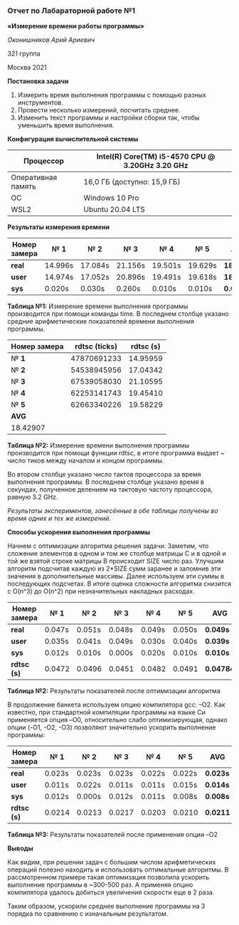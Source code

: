 ### **Отчет по Лабараторной работе №1**

**«Измерение времени работы программы»**

_Оконишников Арий Ариевич_

321 группа

Москва 2021

**Постановка задачи**

1. Измерить время выполнения программы с помощью разных инструментов.
2. Провести несколько измерений, посчитать среднее.
3. Изменить текст программы и настройки сборки так, чтобы уменьшить время выполнения.

**Конфигурация вычислительной системы**

| Процессор | Intel(R) Core(TM) i5-4570 CPU @ 3.20GHz 3.20 GHz |
| --- | --- |
| Оперативная память | 16,0 ГБ (доступно: 15,9 ГБ) |
| ОС | Windows 10 Pro |
| WSL2 | Ubuntu 20.04 LTS |

**Результаты измерения времени**

| **Номер замера** | № **1** | № **2** | № **3** | № **4** | № **5** | **AVG** |
| --- | --- | --- | --- | --- | --- | --- |
| **real** | 14.996s | 17.084s | 21.156s | 19.501s | 19.629s | **18.473s** |
| **user** | 14.974s | 17.052s | 20.896s | 19.491s | 19.618s | **18.406** |
| **sys** | 0.020s | 0.030s | 0.260s | 0.010s | 0.010s | **0.066s** |

**Таблица №1:** Измерение времени выполнения программы производится при помощи команды time. В последнем столбце указано средние арифметические показателей времени выполнения программы.

| **Номер замера** | **rdtsc (ticks)** | **rdtsc (s)** |
| --- | --- | --- |
| № **1** | 47870691233 | 14.95959 |
| № **2** | 54538945956 | 17.04342 |
| № **3** | 67539058030 | 21.10595 |
| № **4** | 62253141743 | 19.45410 |
| № **5** | 62663340226 | 19.58229 |
| **AVG** |
 | 18.42907 |

**Таблица №2:** Измерение времени выполнения программы производится при помощи функции rdtsc, в итоге программа выдает ~ число тиков между началом и концом программы.

Во втором столбце указано число тактов процессора за время выполнения программы. В последнем столбце указано время в секундах, полученное делением на тактовую частоту процессора, равную 3.2 GHz.

_Результаты экспериментов, занесённые в обе таблицы получены во время одних и тех же измерений._

**Способы ускорения выполнения программы**

Начнем с оптимизации алгоритма решения задачи: Заметим, что сложение элементов в одном и том же столбце матрицы C и в одной и той же взятой строке матрицы B происходит SIZE число раз. Улучшим алгоритм подсчитав каждую из 2\*SIZE сумм заранее и запомнив эти значения в дополнительные массивы. Далее используем эти суммы в последующих подсчетах. В итоге оценка сложности алгоритма снизится с O(n^3) до O(n^2) при незначительных накладных расходах.

| **Номер замера** | № **1** | № **2** | № **3** | № **4** | № **5** | **AVG** |
| --- | --- | --- | --- | --- | --- | --- |
| **real** | 0.047s | 0.051s | 0.048s | 0.049s | 0.050s | **0.049s** |
| **user** | 0.035s | 0.041s | 0.049s | 0.030s | 0.040s | **0.039s** |
| **sys** | 0.012s | 0.010s | 0.000s | 0.020s | 0.010s | **0.010s** |
| **rdtsc (s)** | 0.0472 | 0.0496 | 0.0451 | 0.0482 | 0.0491 | **0.04784** |

**Таблица №2:** Результаты показателей после оптимизации алгоритма

В продолжение банкета используем опцию компилятора gcc: –O2. Как известно, при стандартной компиляции программы на языке Си применяется опция –O0, относительно слабо оптимизирующая, однако опции (-O1, -O2, -O3) позволяют значительно ускорить выполнение программы:

| **Номер замера** | № **1** | № **2** | № **3** | № **4** | № **5** | **AVG** |
| --- | --- | --- | --- | --- | --- | --- |
| **real** | 0.023s | 0.023s | 0.023s | 0.022s | 0.022s | **0.023s** |
| **user** | 0.011s | 0.022s | 0.011s | 0.011s | 0.015s | **0.014s** |
| **sys** | 0.012s | 0.000s | 0.012s | 0.011s | 0.008s | **0.008s** |
| **rdtsc (s)** | 0.0214 | 0.0213 | 0.0217 | 0.0203 | 0.0210 | **0.0211** |

**Таблица №3:** Результаты показателей после применения опции –O2

**Выводы**

Как видим, при решении задач с большим числом арифметических операций полезно находить и использовать оптимальные алгоритмы. В рассмотренном примере такая оптимизация позволила ускорить выполнение программы в ~300-500 раз. А применяя опцию компилятора удалось добиться увеличения скорости еще в 2 раза.

Таким образом, ускорили среднее выполнение программы на 3 порядка по сравнению с изначальным результатом.